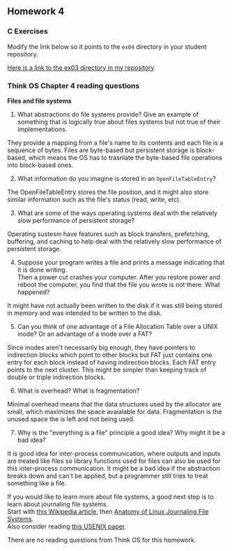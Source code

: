 ## Homework 4

### C Exercises

Modify the link below so it points to the `ex04` directory in your
student repository.

[Here is a link to the ex03 directory in my repository](https://github.com/YOUR_GITHUB_USERNAME_HERE/ExercisesInC/tree/master/exercises/ex02.5)

### Think OS Chapter 4 reading questions

**Files and file systems**

1) What abstractions do file systems provide?  Give an example of something that is logically
true about files systems but not true of their implementations.

They provide a mapping from a file's name to its contents and each file is a sequence of bytes. Files are byte-based but persistent storage is block-based, which means the OS has to trasnlate the byte-based file operations into block-based ones.

2) What information do you imagine is stored in an `OpenFileTableEntry`?

The OpenFileTableEntry stores the file position, and it might also store similar information such as the file's status (read, write, etc).

3) What are some of the ways operating systems deal with the relatively slow performance of persistent storage?

Operating sustesm have features such as block transfers, prefetching, buffering, and caching to help deal with the relatively slow performance of persistent storage.

4) Suppose your program writes a file and prints a message indicating that it is done writing.  
Then a power cut crashes your computer.  After you restore power and reboot the computer, you find that the
file you wrote is not there.  What happened?

It might have not actually been written to the disk if it was still being stored in memory and was intended to be written to the disk.

5) Can you think of one advantage of a File Allocation Table over a UNIX inode?  Or an advantage of a inode over a FAT?

Since inodes aren't necessarily big enough, they have pointers to indirection blocks which point to other blocks but FAT just contains one entry for each block instead of having indirection blocks. Each FAT entry points to the next cluster. This might be simpler than keeping track of double or triple indirection blocks.

6) What is overhead?  What is fragmentation?

Minimal overhead means that the data structures used by the allocator are small, which maximizes the space avaialable for data. Fragmentation is the unused space the is left and not being used.

7) Why is the "everything is a file" principle a good idea?  Why might it be a bad idea?

It is good idea for inter-process communication, where outputs and inputs are treated like files so library functions used for files can also be used for this inter-process communication. It might be a bad idea if the abstraction breaks down and can't be applied, but a programmer still tries to treat something like a file.

If you would like to learn more about file systems, a good next step is to learn about journaling file systems.  
Start with [this Wikipedia article](https://en.wikipedia.org/wiki/Journaling_file_system), then
[Anatomy of Linux Journaling File Systems](http://www.ibm.com/developerworks/library/l-journaling-filesystems/index.html).  
Also consider reading [this USENIX paper](https://www.usenix.org/legacy/event/usenix05/tech/general/full_papers/prabhakaran/prabhakaran.pdf).



There are no reading questions from Think OS for this homework.
